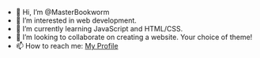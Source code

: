 - 👋 Hi, I’m @MasterBookworm
- 👀 I’m interested in web development.
- 🌱 I’m currently learning JavaScript and HTML/CSS.
- 💞️ I’m looking to collaborate on creating a website. Your choice of theme!
- 📫 How to reach me: <a href="https://github.com/settings/profile">My Profile</a>

<!---
MasterBookworm/MasterBookworm is a ✨ special ✨ repository because its `README.md` (this file) appears on your GitHub profile.
You can click the Preview link to take a look at your changes.
--->
